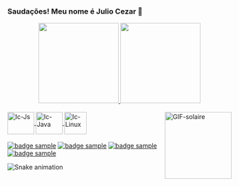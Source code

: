 ### Saudações! Meu nome é Julio Cezar 👋
	

<!-- Git stats -->
<div align="center">
  <a href="https://github.com/Jcezar-js">
  <img height="180em" src="https://github-readme-stats.vercel.app/api?username=Jcezar-js&show_icons=true&theme=tokyonight&include_all_commits=true&count_private=true"/>
  <img height="180em" src="https://github-readme-stats.vercel.app/api/top-langs/?username=Jcezar-js&layout=compact&langs_count=7&theme=tokyonight"/>
</div>
	
<!-- Icons languages -->
<div style="display: inline_block"><br>
  <img align="center" alt="Ic-Js" height="50" width="60" src="https://cdn.jsdelivr.net/gh/devicons/devicon/icons/javascript/javascript-plain.svg">
  <img align="center" alt="Ic-Java" height="50" width="60" src="https://cdn.jsdelivr.net/gh/devicons/devicon/icons/java/java-plain.svg">
  <img align="center" alt="Ic-Linux" height="50" widht="60" src="https://cdn.jsdelivr.net/gh/devicons/devicon/icons/linux/linux-original.svg">
  <img align="right" alt="GIF-solaire" height="150"src="https://i.pinimg.com/originals/c0/d3/8c/c0d38c518fdbf6012e0475bb7a0598a5.gif">
</div>
	<br>
	
<!--Social -->
<div> 
	<a href="https://www.instagram.com/juliocezar_siq/?utm_medium=copy_link" target="_blank"><img src="https://img.shields.io/badge/-Instagram-E4405F?logo=Instagram&logoColor=FFFFFF&style=For-the-badge" alt="badge sample"/></a>	
	<a href = "mailto:julio.filho1@hotmail.com" target="_blank"><img src="https://img.shields.io/badge/-Email-0072C6?logo=Microsoft%20Outlook&logoColor=FFFFFF&style=For-the-badge" alt="badge sample"></a>
	<a href="https://wa.me/55041987998471?text=Olá%20Julio!%20" target="_blank"><img src="https://img.shields.io/badge/-Whatsapp-25D366?logo=WhatsApp&logoColor=FFFFFF&style=For-the-badge" alt="badge sample"></a>
	<a href="https://www.linkedin.com/in/julio-cezar-siqueira-filho-51b963172/" target="_blank"><img src="https://img.shields.io/badge/-LinkedIn-0A66C2?logo=LinkedIn&logoColor=FFFFFF&style=For-the-badge" alt="badge sample"/></a> 
	 
![Snake animation](https://github.com/Jcezar-js/Jcezar-js/blob/output/github-contribution-grid-snake.svg)
</div>
